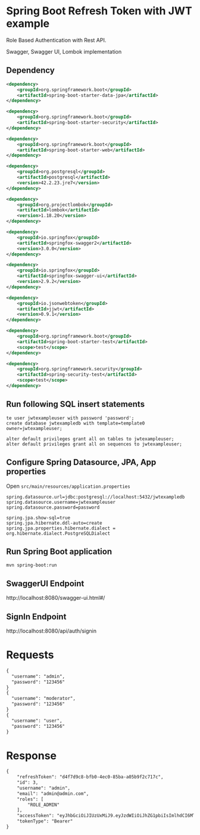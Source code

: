 # Spring Boot Refresh Token with JWT example
Role Based Authentication with Rest API.

Swagger, Swagger UI, Lombok implementation
## Dependency
```xml
<dependency>
    <groupId>org.springframework.boot</groupId>
    <artifactId>spring-boot-starter-data-jpa</artifactId>
</dependency>

<dependency>
    <groupId>org.springframework.boot</groupId>
    <artifactId>spring-boot-starter-security</artifactId>
</dependency>

<dependency>
    <groupId>org.springframework.boot</groupId>
    <artifactId>spring-boot-starter-web</artifactId>
</dependency>

<dependency>
    <groupId>org.postgresql</groupId>
    <artifactId>postgresql</artifactId>
    <version>42.2.23.jre7</version>
</dependency>

<dependency>
    <groupId>org.projectlombok</groupId>
    <artifactId>lombok</artifactId>
    <version>1.18.20</version>
</dependency>

<dependency>
    <groupId>io.springfox</groupId>
    <artifactId>springfox-swagger2</artifactId>
    <version>3.0.0</version>
</dependency>

<dependency>
    <groupId>io.springfox</groupId>
    <artifactId>springfox-swagger-ui</artifactId>
    <version>2.9.2</version>
</dependency>

<dependency>
    <groupId>io.jsonwebtoken</groupId>
    <artifactId>jjwt</artifactId>
    <version>0.9.1</version>
</dependency>

<dependency>
    <groupId>org.springframework.boot</groupId>
    <artifactId>spring-boot-starter-test</artifactId>
    <scope>test</scope>
</dependency>

<dependency>
    <groupId>org.springframework.security</groupId>
    <artifactId>spring-security-test</artifactId>
    <scope>test</scope>
</dependency>
```
## Run following SQL insert statements
```
te user jwtexampleuser with password 'password';
create database jwtexampledb with template=template0 owner=jwtexampleuser;

alter default privileges grant all on tables to jwtexampleuser;
alter default privileges grant all on sequences to jwtexampleuser;

```
## Configure Spring Datasource, JPA, App properties
Open `src/main/resources/application.properties`

```properties
spring.datasource.url=jdbc:postgresql://localhost:5432/jwtexampledb
spring.datasource.username=jwtexampleuser
spring.datasource.password=password

spring.jpa.show-sql=true
spring.jpa.hibernate.ddl-auto=create
spring.jpa.properties.hibernate.dialect = org.hibernate.dialect.PostgreSQLDialect
```

## Run Spring Boot application
```
mvn spring-boot:run
```

## SwaggerUI Endpoint
http://localhost:8080/swagger-ui.html#/

## SignIn Endpoint
http://localhost:8080/api/auth/signin

# Requests 

```xml
{
  "username": "admin",
  "password": "123456"
}
{
  "username": "moderator",
  "password": "123456"
}
{
  "username": "user",
  "password": "123456"
}
```
# Response
```xml
{
    "refreshToken": "d4f7d9c8-bfb0-4ec0-85ba-a05b9f2c717c",
    "id": 3,
    "username": "admin",
    "email": "admin@admin.com",
    "roles": [
        "ROLE_ADMIN"
    ],
    "accessToken": "eyJhbGciOiJIUzUxMiJ9.eyJzdWIiOiJhZG1pbiIsImlhdCI6MTYzMTMwODY1MCwiZXhwIjoxNjMxMzA4NzEwfQ.7vfxHHMGRy50ChCCSnpX0dRhIzfd0UlEiu6RBFO4aKGvARbIue_UwKVcXv9DcgOQpbYWi44LCJ2VxCCBF5n3vA",
    "tokenType": "Bearer"
}

```
